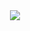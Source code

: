 <div align="center">
  <img src="https://postfiles.pstatic.net/MjAyMzA0MjZfNiAg/MDAxNjgyNTA1NDQwMDE0.XpmJNzWNWSs0Sfxb8S-b7g19hXVkayhLwpR5cvqItCcg.EI0EHj4HmQIHBwcSdX8gvpFY6dshMCb9kFJ47vy8kakg.GIF.zsnsgmlz/IMG_1526.GIF?type=w773" align="center" /> 

  <!--<img src="https://raw.githubusercontent.com/robiot/robiot/main/jump.gif" align="center" style="width: 80%" />-->                                                                                      
</div>
